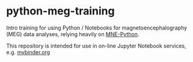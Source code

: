 # python-meg-training

Intro training for using Python / Notebooks for magnetoencephalography (MEG) data analyses, relying heavily on [MNE-Python](https://mne.tools).

This repository is intended for use in on-line Jupyter Notebook services, e.g. [mybinder.org](https://mybinder.org)